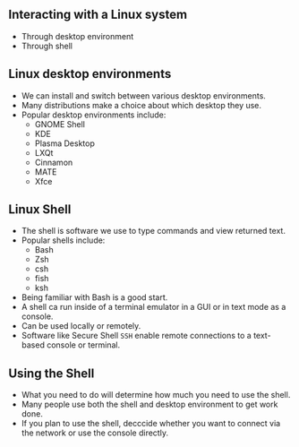 ## Interacting with a Linux system

- Through desktop environment
- Through shell

## Linux desktop environments
- We can install and switch between various desktop environments.
- Many distributions make a choice about which desktop they use.
- Popular desktop environments include:
  - GNOME Shell
  - KDE
  - Plasma Desktop
  - LXQt
  - Cinnamon
  - MATE
  - Xfce
 
## Linux Shell
- The shell is software we use to type commands and view returned text.
- Popular shells include:
  - Bash
  - Zsh
  - csh
  - fish
  - ksh
- Being familiar with Bash is a good start.
- A shell ca run inside of a terminal emulator in a GUI or in text mode as a console.
- Can be used locally or remotely.
- Software like Secure Shell `SSH` enable remote connections to a text-based console or terminal.

## Using the Shell
- What you need to do will determine how much you need to use the shell.
- Many people use both the shell and desktop environment to get work done.
- If you plan to use the shell, decccide whether you want to connect via the network or use the console directly.
